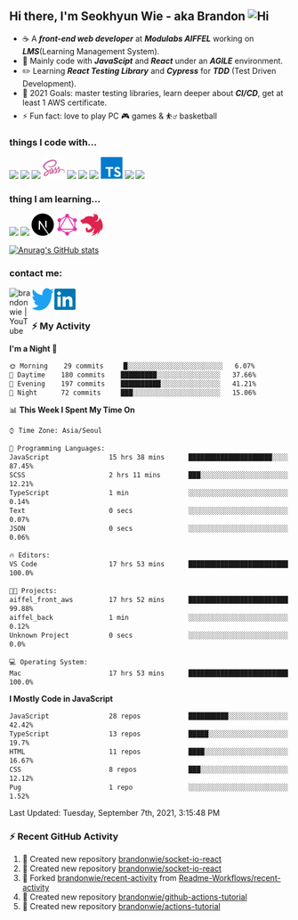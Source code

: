 ## Hi there, I'm Seokhyun Wie - aka Brandon <img src='https://qpluspicture.oss-cn-beijing.aliyuncs.com/6LjjQA/Hi.gif' alt='Hi' width="24"/>

- ☕ A _**front-end web developer**_ at _**Modulabs AIFFEL**_ working on _**LMS**_(Learning Management System).
- 🔄 Mainly code with _**JavaScipt**_ and _**React**_ under an _**AGILE**_ environment.
- ✏️ Learning _**React Testing Library**_ and _**Cypress**_ for _**TDD**_ (Test Driven Development).
- 🎯 2021 Goals: master testing libraries, learn deeper about _**CI/CD**_, get at least 1 AWS certificate.
- ⚡ Fun fact: love to play PC 🎮 games️ \& ⛹️‍♂️ basketball

### things I code with...

<img src="https://cdn.jsdelivr.net/gh/devicons/devicon/icons/vscode/vscode-original.svg" width="40px"> <img src="https://cdn.jsdelivr.net/gh/devicons/devicon@latest/icons/javascript/javascript-original.svg" width="40px"> <img src="https://cdn.jsdelivr.net/gh/devicons/devicon@latest/icons/react/react-original.svg" width="40px"> <img src="https://raw.githubusercontent.com/devicons/devicon/master/icons/sass/sass-original.svg" width="40px"> <img src="https://cdn.jsdelivr.net/gh/devicons/devicon@latest/icons/git/git-original.svg" width="40px"> <img src="https://cdn.jsdelivr.net/gh/devicons/devicon/icons/github/github-original.svg" width="40px"> <img src="https://cdn.jsdelivr.net/gh/devicons/devicon/icons/amazonwebservices/amazonwebservices-original.svg" width="40px"> <img src="https://raw.githubusercontent.com/devicons/devicon/master/icons/typescript/typescript-original.svg" width="40px"> <img src="https://cdn.jsdelivr.net/gh/devicons/devicon@latest/icons/mongodb/mongodb-original.svg" width="40px"> <img src="https://cdn.jsdelivr.net/gh/devicons/devicon@latest/icons/nodejs/nodejs-plain.svg" width="40px">

### thing I am learning...

<img src="https://cdn.jsdelivr.net/gh/devicons/devicon/icons/jest/jest-plain.svg" width="40px"> <img src="https://icons-for-free.com/iconfiles/png/512/cypress-1324440144114984250.png" width="40px"> <img src="https://raw.githubusercontent.com/devicons/devicon/master/icons/nextjs/nextjs-original.svg" width="40px"> <img src="https://raw.githubusercontent.com/devicons/devicon/master/icons/graphql/graphql-plain.svg" width="40px"> <img src="https://raw.githubusercontent.com/devicons/devicon/master/icons/nestjs/nestjs-plain.svg" width="40px">

<!-- GitHub Stats -->

[![Anurag's GitHub stats](https://github-readme-stats.vercel.app/api?username=brandonwie&show_icons=true&title_color=ffc857&icon_color=8ac926&text_color=daf7dc&bg_color=151515&hide=stars&custom_title=Brandon's GitHub Stats)](https://github.com/anuraghazra/github-readme-stats)

### contact me:

[<img align="left" alt="brandonwie | YouTube" width="40px" src="https://iconape.com/wp-content/png_logo_vector/youtube-social-white-squircle.png" />][youtube] [<img align="left" alt="brandonwie | Twitter" width="40px" src="https://raw.githubusercontent.com/devicons/devicon/master/icons/twitter/twitter-original.svg" />][twitter] [<img align="left" alt="brandonwie | LinkedIn" width="40px" src="https://raw.githubusercontent.com/devicons/devicon/master/icons/linkedin/linkedin-original.svg" />][linkedin]

<br />
<br />

### ⚡ My Activity

<!--START_SECTION:waka-->
**I'm a Night 🦉** 

```text
🌞 Morning    29 commits     █░░░░░░░░░░░░░░░░░░░░░░░░   6.07% 
🌆 Daytime    180 commits    █████████░░░░░░░░░░░░░░░░   37.66% 
🌃 Evening    197 commits    ██████████░░░░░░░░░░░░░░░   41.21% 
🌙 Night      72 commits     ███░░░░░░░░░░░░░░░░░░░░░░   15.06%

```


📊 **This Week I Spent My Time On** 

```text
⌚︎ Time Zone: Asia/Seoul

💬 Programming Languages: 
JavaScript               15 hrs 38 mins      █████████████████████░░░░   87.45% 
SCSS                     2 hrs 11 mins       ███░░░░░░░░░░░░░░░░░░░░░░   12.21% 
TypeScript               1 min               ░░░░░░░░░░░░░░░░░░░░░░░░░   0.14% 
Text                     0 secs              ░░░░░░░░░░░░░░░░░░░░░░░░░   0.07% 
JSON                     0 secs              ░░░░░░░░░░░░░░░░░░░░░░░░░   0.06%

🔥 Editors: 
VS Code                  17 hrs 53 mins      █████████████████████████   100.0%

🐱‍💻 Projects: 
aiffel_front_aws         17 hrs 52 mins      █████████████████████████   99.88% 
aiffel_back              1 min               ░░░░░░░░░░░░░░░░░░░░░░░░░   0.12% 
Unknown Project          0 secs              ░░░░░░░░░░░░░░░░░░░░░░░░░   0.0%

💻 Operating System: 
Mac                      17 hrs 53 mins      █████████████████████████   100.0%

```

**I Mostly Code in JavaScript** 

```text
JavaScript               28 repos            ██████████░░░░░░░░░░░░░░░   42.42% 
TypeScript               13 repos            █████░░░░░░░░░░░░░░░░░░░░   19.7% 
HTML                     11 repos            ████░░░░░░░░░░░░░░░░░░░░░   16.67% 
CSS                      8 repos             ███░░░░░░░░░░░░░░░░░░░░░░   12.12% 
Pug                      1 repo              ░░░░░░░░░░░░░░░░░░░░░░░░░   1.52%

```



<!--END_SECTION:waka-->

<!--RECENT_ACTIVITY:last_update-->
Last Updated: Tuesday, September 7th, 2021, 3:15:48 PM
<!--RECENT_ACTIVITY:last_update_end-->

### ⚡ Recent GitHub Activity

<!--RECENT_ACTIVITY:start-->
1. 📔 Created new repository [brandonwie/socket-io-react](https://github.com/brandonwie/socket-io-react)
2. 📔 Created new repository [brandonwie/socket-io-react](https://github.com/brandonwie/socket-io-react)
3. 🔱 Forked [brandonwie/recent-activity](https://github.com/brandonwie/recent-activity) from [Readme-Workflows/recent-activity](https://github.com/Readme-Workflows/recent-activity)
4. 📔 Created new repository [brandonwie/github-actions-tutorial](https://github.com/brandonwie/github-actions-tutorial)
5. 📔 Created new repository [brandonwie/actions-tutorial](https://github.com/brandonwie/actions-tutorial)
<!--RECENT_ACTIVITY:end-->

[youtube]: https://www.youtube.com/channel/UC7tk3UT7nn3cZNC2KBdb-4Q
[linkedin]: https://linkedin.com/in/brandonwie
[twitter]: https://twitter.com/brandonwie
